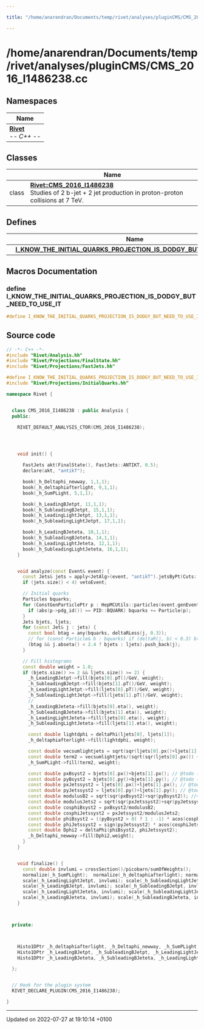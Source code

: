 ```yaml
---

title: "/home/anarendran/Documents/temp/rivet/analyses/pluginCMS/CMS_2016_I1486238.cc"

---
```


# /home/anarendran/Documents/temp/rivet/analyses/pluginCMS/CMS_2016_I1486238.cc



## Namespaces

| Name           |
| -------------- |
| **[Rivet](http://example.org/namespaces/namespacerivet/)** <br>-*- C++ -*-  |

## Classes

|                | Name           |
| -------------- | -------------- |
| class | **[Rivet::CMS_2016_I1486238](http://example.org/classes/classrivet_1_1cms__2016__i1486238/)** <br>Studies of 2 b-jet + 2 jet production in proton-proton collisions at 7 TeV.  |

## Defines

|                | Name           |
| -------------- | -------------- |
|  | **[I_KNOW_THE_INITIAL_QUARKS_PROJECTION_IS_DODGY_BUT_NEED_TO_USE_IT](http://example.org/files/cms__2016__i1486238_8cc/#define-i-know-the-initial-quarks-projection-is-dodgy-but-need-to-use-it)**  |




## Macros Documentation

### define I_KNOW_THE_INITIAL_QUARKS_PROJECTION_IS_DODGY_BUT_NEED_TO_USE_IT

```cpp
#define I_KNOW_THE_INITIAL_QUARKS_PROJECTION_IS_DODGY_BUT_NEED_TO_USE_IT 
```


## Source code

```cpp
// -*- C++ -*-
#include "Rivet/Analysis.hh"
#include "Rivet/Projections/FinalState.hh"
#include "Rivet/Projections/FastJets.hh"

#define I_KNOW_THE_INITIAL_QUARKS_PROJECTION_IS_DODGY_BUT_NEED_TO_USE_IT
#include "Rivet/Projections/InitialQuarks.hh"

namespace Rivet {


  class CMS_2016_I1486238 : public Analysis {
  public:

    RIVET_DEFAULT_ANALYSIS_CTOR(CMS_2016_I1486238);




    void init() {

      FastJets akt(FinalState(), FastJets::ANTIKT, 0.5);
      declare(akt, "antikT");

      book(_h_Deltaphi_newway, 1,1,1);
      book(_h_deltaphiafterlight, 9,1,1);
      book(_h_SumPLight, 5,1,1);

      book(_h_LeadingBJetpt, 11,1,1);
      book(_h_SubleadingBJetpt, 15,1,1);
      book(_h_LeadingLightJetpt, 13,1,1);
      book(_h_SubleadingLightJetpt, 17,1,1);

      book(_h_LeadingBJeteta, 10,1,1);
      book(_h_SubleadingBJeteta, 14,1,1);
      book(_h_LeadingLightJeteta, 12,1,1);
      book(_h_SubleadingLightJeteta, 16,1,1);
    }


    void analyze(const Event& event) {
      const Jets& jets = apply<JetAlg>(event, "antikT").jetsByPt(Cuts::absrap < 4.7 && Cuts::pT > 20*GeV);
      if (jets.size() < 4) vetoEvent;

      // Initial quarks
      Particles bquarks;
      for (ConstGenParticlePtr p : HepMCUtils::particles(event.genEvent())) {
        if (abs(p->pdg_id()) == PID::BQUARK) bquarks += Particle(p);
      }
      Jets bjets, ljets;
      for (const Jet& j : jets) {
        const bool btag = any(bquarks, deltaRLess(j, 0.3));
        // for (const Particle& b : bquarks) if (deltaR(j, b) < 0.3) btag = true;
        (btag && j.abseta() < 2.4 ? bjets : ljets).push_back(j);
      }

      // Fill histograms
      const double weight = 1.0;
      if (bjets.size() >= 2 && ljets.size() >= 2) {
        _h_LeadingBJetpt->fill(bjets[0].pT()/GeV, weight);
        _h_SubleadingBJetpt->fill(bjets[1].pT()/GeV, weight);
        _h_LeadingLightJetpt->fill(ljets[0].pT()/GeV, weight);
        _h_SubleadingLightJetpt->fill(ljets[1].pT()/GeV, weight);
        //
        _h_LeadingBJeteta->fill(bjets[0].eta(), weight);
        _h_SubleadingBJeteta->fill(bjets[1].eta(), weight);
        _h_LeadingLightJeteta->fill(ljets[0].eta(), weight);
        _h_SubleadingLightJeteta->fill(ljets[1].eta(), weight);

        const double lightdphi = deltaPhi(ljets[0], ljets[1]);
        _h_deltaphiafterlight->fill(lightdphi, weight);

        const double vecsumlightjets = sqrt(sqr(ljets[0].px()+ljets[1].px()) + sqr(ljets[0].py()+ljets[1].py())); //< @todo Just (lj0+lj1).pT()? Or use add_quad
        const double term2 = vecsumlightjets/(sqrt(sqr(ljets[0].px()) + sqr(ljets[0].py())) + sqrt(sqr(ljets[1].px()) + sqr(ljets[1].py()))); //< @todo lj0.pT() + lj1.pT()? Or add_quad
        _h_SumPLight->fill(term2, weight);

        const double pxBsyst2 = bjets[0].px()+bjets[1].px(); // @todo (bj0+bj1).px()
        const double pyBsyst2 = bjets[0].py()+bjets[1].py(); // @todo (bj0+bj1).py()
        const double pxJetssyst2 = ljets[0].px()+ljets[1].px(); // @todo (lj0+lj1).px()
        const double pyJetssyst2 = ljets[0].py()+ljets[1].py(); // @todo (lj0+lj1).py()
        const double modulusB2 = sqrt(sqr(pxBsyst2)+sqr(pyBsyst2)); //< @todo add_quad
        const double modulusJets2 = sqrt(sqr(pxJetssyst2)+sqr(pyJetssyst2)); //< @todo add_quad
        const double cosphiBsyst2 = pxBsyst2/modulusB2;
        const double cosphiJetssyst2 = pxJetssyst2/modulusJets2;
        const double phiBsyst2 = ((pyBsyst2 > 0) ? 1 : -1) * acos(cosphiBsyst2); //< @todo sign(pyBsyst2)
        const double phiJetssyst2 = sign(pyJetssyst2) * acos(cosphiJetssyst2);
        const double Dphi2 = deltaPhi(phiBsyst2, phiJetssyst2);
        _h_Deltaphi_newway->fill(Dphi2,weight);
      }
    }


    void finalize() {
      const double invlumi = crossSection()/picobarn/sumOfWeights();
      normalize(_h_SumPLight);  normalize(_h_deltaphiafterlight); normalize(_h_Deltaphi_newway);
      scale(_h_LeadingLightJetpt, invlumi); scale(_h_SubleadingLightJetpt, invlumi); 
      scale(_h_LeadingBJetpt, invlumi); scale(_h_SubleadingBJetpt, invlumi);
      scale(_h_LeadingLightJeteta, invlumi); scale(_h_SubleadingLightJeteta, invlumi);
      scale(_h_LeadingBJeteta, invlumi); scale(_h_SubleadingBJeteta, invlumi);
    }



  private:



    Histo1DPtr _h_deltaphiafterlight, _h_Deltaphi_newway, _h_SumPLight;
    Histo1DPtr _h_LeadingBJetpt, _h_SubleadingBJetpt, _h_LeadingLightJetpt, _h_SubleadingLightJetpt;
    Histo1DPtr _h_LeadingBJeteta, _h_SubleadingBJeteta, _h_LeadingLightJeteta, _h_SubleadingLightJeteta;

  };


  // Hook for the plugin system
  RIVET_DECLARE_PLUGIN(CMS_2016_I1486238);

}
```


-------------------------------

Updated on 2022-07-27 at 19:10:14 +0100
